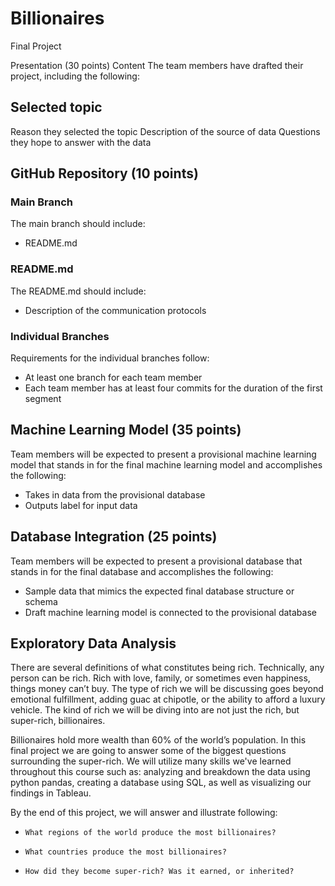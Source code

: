 # Billionaires
Final Project

Presentation (30 points)
Content
The team members have drafted their project, including the following:

## Selected topic
Reason they selected the topic
Description of the source of data
Questions they hope to answer with the data

## GitHub Repository (10 points)
### Main Branch
The main branch should include:
- README.md

### README.md
The README.md should include:
- Description of the communication protocols

### Individual Branches
Requirements for the individual branches follow:
- At least one branch for each team member
- Each team member has at least four commits for the duration of the first segment

## Machine Learning Model (35 points)
Team members will be expected to present a provisional machine learning model that stands in for the final machine learning model and accomplishes the following:
- Takes in data from the provisional database
- Outputs label for input data

## Database Integration (25 points)
Team members will be expected to present a provisional database that stands in for the final database and accomplishes the following:
- Sample data that mimics the expected final database structure or schema
- Draft machine learning model is connected to the provisional database


## Exploratory Data Analysis

<p> There are several definitions of what constitutes being rich. Technically, any person can be rich. Rich with love, family, or sometimes even happiness, things money can’t buy. The type of rich we will be discussing goes beyond emotional fulfillment, adding guac at chipotle, or the ability to afford a luxury vehicle. The kind of rich we will be diving into are not just the rich, but super-rich, billionaires.

<p>Billionaires hold more wealth than 60% of the world’s population. In this final project we are going to answer some of the biggest questions surrounding the super-rich. We will utilize many skills we've learned throughout this course such as: analyzing and breakdown the data using python pandas, creating a database using SQL, as well as visualizing our findings in Tableau.

<p>By the end of this project, we will answer and illustrate following:

  -     What regions of the world produce the most billionaires?
  -     What countries produce the most billionaires?
  -     How did they become super-rich? Was it earned, or inherited?

